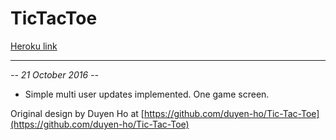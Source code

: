 # TicTacToe
[Heroku link](https://tranquil-bayou-42227.herokuapp.com/)

---

*-- 21 October 2016 --*

* Simple multi user updates implemented. One game screen.

Original design by Duyen Ho at [https://github.com/duyen-ho/Tic-Tac-Toe](https://github.com/duyen-ho/Tic-Tac-Toe)